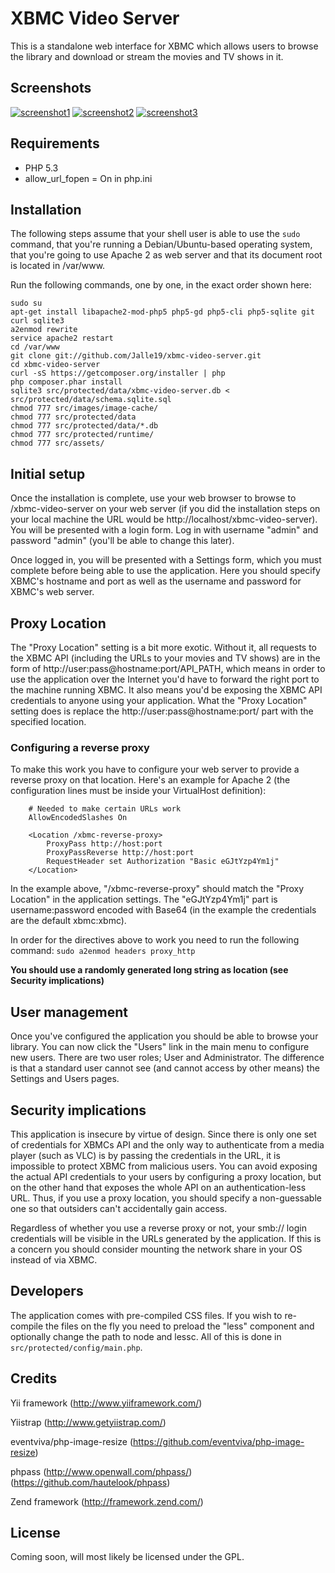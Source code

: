 XBMC Video Server
=================

This is a standalone web interface for XBMC which allows users to browse the library and download or stream the movies and TV shows in it.

Screenshots
-----------

[![screenshot1](http://t.imgbox.com/acevYfF2.jpg)](http://i.imgbox.com/acevYfF2.jpg) [![screenshot2](http://t.imgbox.com/acmKKkJ1.jpg)](http://i.imgbox.com/acmKKkJ1.jpg)
[![screenshot3](http://t.imgbox.com/abwHUlbv.jpg)](http://i.imgbox.com/abwHUlbv.jpg)

Requirements
------------

* PHP 5.3
* allow_url_fopen = On in php.ini

Installation
------------

The following steps assume that your shell user is able to use the `sudo` command, that you're running a Debian/Ubuntu-based operating system, that you're going to use Apache 2 as web server and that its document root is located in /var/www.

Run the following commands, one by one, in the exact order shown here:

```
sudo su 
apt-get install libapache2-mod-php5 php5-gd php5-cli php5-sqlite git curl sqlite3
a2enmod rewrite
service apache2 restart
cd /var/www
git clone git://github.com/Jalle19/xbmc-video-server.git
cd xbmc-video-server
curl -sS https://getcomposer.org/installer | php
php composer.phar install
sqlite3 src/protected/data/xbmc-video-server.db < src/protected/data/schema.sqlite.sql
chmod 777 src/images/image-cache/
chmod 777 src/protected/data
chmod 777 src/protected/data/*.db
chmod 777 src/protected/runtime/
chmod 777 src/assets/
```

Initial setup
-------------

Once the installation is complete, use your web browser to browse to /xbmc-video-server on your web server (if you did the installation steps on your local machine the URL would be http://localhost/xbmc-video-server). You will be presented with a login form. Log in with username "admin" and password "admin" (you'll be able to change this later).

Once logged in, you will be presented with a Settings form, which you must complete before being able to use the application. Here you should specify XBMC's hostname and port as well as the username and password for XBMC's web server.

Proxy Location
--------------

The "Proxy Location" setting is a bit more exotic. Without it, all requests to the XBMC API (including the URLs to your movies and TV shows) are in the form of http://user:pass@hostname:port/API_PATH, which means in order to use the application over the Internet you'd have to forward the right port to the machine running XBMC. It also means you'd be exposing the XBMC API credentials to anyone using your application. What the "Proxy Location" setting does is replace the http://user:pass@hostname:port/ part with the specified location.

### Configuring a reverse proxy

To make this work you have to configure your web server to provide a reverse proxy on that location. Here's an example for Apache 2 (the configuration lines must be inside your VirtualHost definition):

```
	# Needed to make certain URLs work
	AllowEncodedSlashes On
	
	<Location /xbmc-reverse-proxy>
		ProxyPass http://host:port
		ProxyPassReverse http://host:port
		RequestHeader set Authorization "Basic eGJtYzp4Ym1j"
	</Location>
```

In the example above, "/xbmc-reverse-proxy" should match the "Proxy Location" in the application settings. The "eGJtYzp4Ym1j" part is username:password encoded with Base64 (in the example the credentials are the default xbmc:xbmc).

In order for the directives above to work you need to run the following command: `sudo a2enmod headers proxy_http`

**You should use a randomly generated long string as location (see Security implications)**

User management
---------------

Once you've configured the application you should be able to browse your library. You can now click the "Users" link in the main menu to configure new users. There are two user roles; User and Administrator. The difference is that a standard user cannot see (and cannot access by other means) the Settings and Users pages.

Security implications
---------------------

This application is insecure by virtue of design. Since there is only one set of credentials for XBMCs API and the only way to authenticate from a media player (such as VLC) is by passing the credentials in the URL, it is impossible to protect XBMC from malicious users. You can avoid exposing the actual API credentials to your users by configuring a proxy location, but on the other hand that exposes the whole API on an authentication-less URL. Thus, if you use a proxy location, you should specify a non-guessable one so that outsiders can't accidentally gain access.

Regardless of whether you use a reverse proxy or not, your smb:// login credentials will be visible in the URLs generated by the application. If this is a concern you should consider mounting the network share in your OS instead of via XBMC.

Developers
----------

The application comes with pre-compiled CSS files. If you wish to re-compile the files on the fly you need to preload the "less" component and optionally change the path to node and lessc. All of this is done in `src/protected/config/main.php`.

Credits
-------

Yii framework (http://www.yiiframework.com/)

Yiistrap (http://www.getyiistrap.com/)

eventviva/php-image-resize (https://github.com/eventviva/php-image-resize)

phpass (http://www.openwall.com/phpass/) (https://github.com/hautelook/phpass)

Zend framework (http://framework.zend.com/)

License
-------

Coming soon, will most likely be licensed under the GPL.
